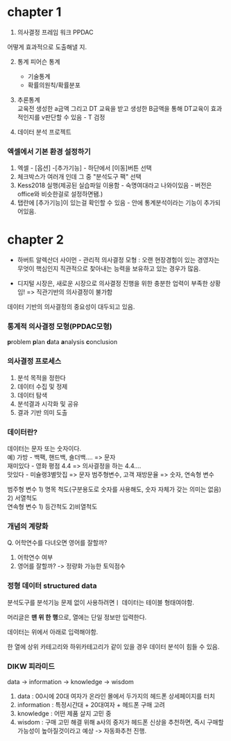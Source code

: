# chapter 1

1) 의사결정 프레임 워크
   PPDAC

어떻게 효과적으로 도출해낼 지.

2) 통계
   피어슨 통계
   - 기술통계
   - 확률의원칙/확률분포

3) 추론통계  
   교육전 생성한 a금액 그리고  DT 교육을 받고 생성한 B금액을 통해 DT교육이 효과적인지를 v판단할 수 있음 - T 검정

4) 데이터 분석 프로젝트


### 엑셀에서 기본 환경 설정하기
1. 엑셀 - [옵션] -[추가기능] - 하단에서 [이동]버튼 선택
2. 체크박스가 여러개 인데 그 중 "분석도구 팩" 선택
3. Kess2018 실행(제공된 실습파일 이용함 - 숙명여대라고 나와이있음 - 버전은 office와 비슷한걸로 설정하면됌.)
4. 탭란에 [추가기능]이 있는걸 확인할 수 있음 - 안에 통계분석이라는 기능이 추가되어있음.

# chapter 2

- 하버트 알렉산더 사이먼 - 관리적 의사결정 모형 : 오랜 현장경험이 있는 경영자는 무엇이 핵심인지 직관적으로 찾아내는 능력을 보유하고 있는 경우가 많음.


- 디지털 시장은, 새로운 시장으로 의사결정 진행을 위한 충분한 업력이 부족한 상황임! => 직관기반의 의사결정이 불가함

데이터 기반의 의사결정의 중요성이 대두되고 있음. 

### 통계적 의사결정 모형(PPDAC모형)
**p**roblem
**p**lan
**d**ata
**a**nalysis
**c**onclusion


### 의사결정 프로세스
1. 분석 목적을 정한다
2. 데이터 수집 및 정제
3. 데이터 탐색
4. 분석결과 시각화 및 공유
5. 결과 기반 의미 도출

### 데이터란?
데이터는 문자 또는 숫자이다.   
예) 가방 - 백팩, 핸드백, 숄더백.... => 문자  
재미있다 - 영화 평점 4.4 => 의사결정을 하는 4.4....  
맛있다 - 미슐랭3별맛집 => 문자 범주형변수, 고객 재방문율 => 숫자, 연속형 변수

범주형 변수 1) 명목 척도(구분용도로 숫자를 사용해도, 숫자 자체가 갖는 의미는 없음) 2) 서열척도  
연속형 변수 1) 등간척도 2)비열척도  

### 개념의 계량화 
Q. 어학연수를 다녀오면 영어를 잘할까?

1) 어학연수 여부
2) 영어를 잘할까? ->  정량화 가능한 토익점수 


### 정형 데이터 structured data
분석도구를 분석기능 문제 없이 사용하려면ㅣ 데이터는 테이블 형태여야함.   

머리글은 **맨 위 한 행**으로, 열에는 단일 정보만 입력한다. 

데이터는 위에서 아래로 입력해야함.  

한 열에 상위 카테고리와 하위카테고리가 같이 있을 경우 데이터 분석이 힘들 수 있음.  


### DIKW 피라미드
data -> information -> knowledge -> wisdom

1) data : 00시에 20대 여자가 온라인 몰에서 두가지의 헤드폰 상세페이지를 터치
2) information : 특정시간대 + 20대여자 + 헤드폰 구매 고려
3) knowledge : 어떤 제품 살지 고민 중
4) wisdom : 구매 고민 해결 위해 a사의 중저가 헤드폰 신상을 추천하면, 즉시 구매할 가능성이 높아질것이라고 예상 -> 자동화추천 진행.

